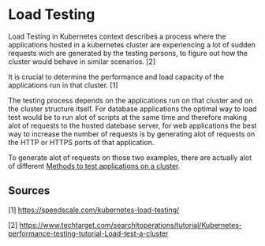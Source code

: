 # Load Testing



Load Testing in Kubernetes context describes a process where the applications hosted in a kubernetes cluster are experiencing a lot of sudden requests wich are generated by the testing persons, to figure out how the cluster would behave in similar scenarios. [2]

It is crucial to determine the performance and load capacity of the applications run in that cluster. [1]

The testing process depends on the applications run on that cluster and on the cluster structure itself. For database applications the optimal way to load test would be to run alot of scripts at the same time and therefore making alot of requests to the hosted datebase server, for web applications the best way to increase the number of requests is by generating alot of requests on the HTTP or HTTPS ports of that application.

To generate alot of requests on those two examples, there are actually alot of different [Methods to test applications on a cluster](TestingMethods.md).



## Sources

[1] https://speedscale.com/kubernetes-load-testing/ 

[2] https://www.techtarget.com/searchitoperations/tutorial/Kubernetes-performance-testing-tutorial-Load-test-a-cluster